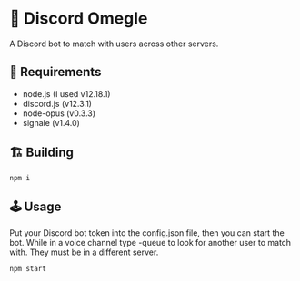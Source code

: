 # 🎤 Discord Omegle
A Discord bot to match with users across other servers. 
## 🧳 Requirements
* node.js (I used v12.18.1)
* discord.js (v12.3.1)
* node-opus (v0.3.3)
* signale (v1.4.0)

## 🏗️ Building
```
npm i
```

## 🕹️ Usage
Put your Discord bot token into the config.json file, then you can start the bot. While in a voice channel type -queue to look for another user to match with. They must be in a different server.
```
npm start
```
